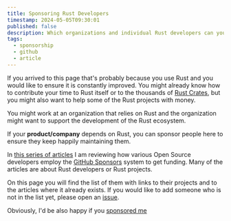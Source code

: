 ```yaml
---
title: Sponsoring Rust Developers
timestamp: 2024-05-05T09:30:01
published: false
description: Which organizations and individual Rust developers can you sponsor?
tags:
  - sponsorship
  - github
  - article
---
```


If you arrived to this page that's probably because you use Rust and you would like to ensure it is constantly improved. You might already know how to contribute
your time to Rust itself or to the thousands of [Rust Crates](https://crates.io/), but you might also want to help some of the Rust projects with money.

You might work at an organization that relies on Rust and the organization might want to support the development of the Rust ecosystem.

If your **product/company** depends on Rust, you can sponsor people here to ensure they keep happily maintaining them.


In [this series of articles](https://dev.to/szabgab/github-sponsors-a-series-on-giving-an-receiving-4fmb) I am reviewing how various Open Source developers employ
the [GitHub Sponsors](https://github.com/sponsors/) system to get funding. Many of the articles are about Rust developers or Rust projects.

On this page you will find the list of them with links to their projects and to the articles where it already exists. If you would like to add someone who is not in the
list yet, please open an [issue](https://github.com/szabgab/rust.code-maven.com/).

Obviously, I'd be also happy if you [sponsored me](https://github.com/sponsors/szabgab/)





